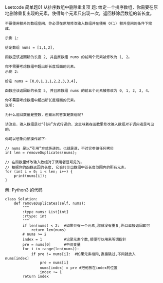 Leetcode 简单题01
从排序数组中删除重复项
题:
    给定一个排序数组，你需要在原地删除重复出现的元素，使得每个元素只出现一次，返回移除后数组的新长度。

    不要使用额外的数组空间，你必须在原地修改输入数组并在使用 O(1) 额外空间的条件下完成。

    示例 1:

    给定数组 nums = [1,1,2], 

    函数应该返回新的长度 2, 并且原数组 nums 的前两个元素被修改为 1, 2。 

    你不需要考虑数组中超出新长度后面的元素。
    示例 2:

    给定 nums = [0,0,1,1,1,2,2,3,3,4],

    函数应该返回新的长度 5, 并且原数组 nums 的前五个元素被修改为 0, 1, 2, 3, 4。

    你不需要考虑数组中超出新长度后面的元素。
    说明:

    为什么返回数值是整数，但输出的答案是数组呢?

    请注意，输入数组是以“引用”方式传递的，这意味着在函数里修改输入数组对于调用者是可见的。

    你可以想象内部操作如下:

    // nums 是以“引用”方式传递的。也就是说，不对实参做任何拷贝
    int len = removeDuplicates(nums);

    // 在函数里修改输入数组对于调用者是可见的。
    // 根据你的函数返回的长度, 它会打印出数组中该长度范围内的所有元素。
    for (int i = 0; i < len; i++) {
        print(nums[i]);
    }


解:
    Python3 的代码

    class Solution:
        def removeDuplicates(self, nums):
            """
            :type nums: List[int]
            :rtype: int
            """
            if len(nums) < 2:  #如果只有一个元素,那就没有重复,所以直接返回即可
                return len(nums)
            # nums >= 2
            index = 1          #记录元素个数,顺便可以用来所谓指针
            pre = nums[0]      #中间变量
            for i in range(len(nums)):
                if pre != nums[i]:  #如果元素相同,直接跳过,不同就放入nums[index]
                    pre = nums[i]
                    nums[index] = pre #把他放在index的位置
                    index += 1
            return index


        